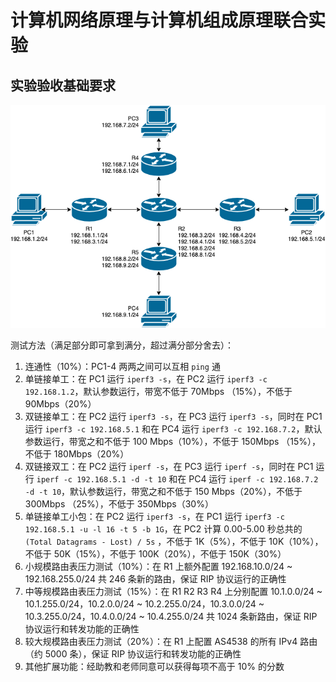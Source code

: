 # 计算机网络原理与计算机组成原理联合实验

## 实验验收基础要求

![](topology_joint.png)


测试方法（满足部分即可拿到满分，超过满分部分舍去）：

1. 连通性（10%）：PC1-4 两两之间可以互相 `ping` 通
2. 单链接单工：在 PC1 运行 `iperf3 -s`，在 PC2 运行 `iperf3 -c 192.168.1.2`，默认参数运行，带宽不低于 70Mbps （15%），不低于 90Mbps（20%）
3. 双链接单工：在 PC2 运行 `iperf3 -s`，在 PC3 运行 `iperf3 -s`，同时在 PC1 运行 `iperf3 -c 192.168.5.1` 和在 PC4 运行 `iperf3 -c 192.168.7.2`，默认参数运行，带宽之和不低于 100 Mbps（10%），不低于 150Mbps （15%），不低于 180Mbps（20%）
4. 双链接双工：在 PC2 运行 `iperf -s`，在 PC3 运行 `iperf -s`，同时在 PC1 运行 `iperf -c 192.168.5.1 -d -t 10` 和在 PC4 运行 `iperf -c 192.168.7.2 -d -t 10`，默认参数运行，带宽之和不低于 150 Mbps（20%），不低于 300Mbps （25%），不低于 350Mbps（30%）
5. 单链接单工小包：在 PC2 运行 `iperf3 -s`，在 PC1 运行 `iperf3 -c 192.168.5.1 -u -l 16 -t 5 -b 1G`，在 PC2 计算 0.00-5.00 秒总共的 `(Total Datagrams - Lost) / 5s` ，不低于 1K（5%），不低于 10K（10%），不低于 50K（15%），不低于 100K（20%），不低于 150K（30%）
6. 小规模路由表压力测试（10%）：在 R1 上额外配置 192.168.10.0/24 ~ 192.168.255.0/24 共 246 条新的路由，保证 RIP 协议运行的正确性
7. 中等规模路由表压力测试（15%）：在 R1 R2 R3 R4 上分别配置 10.1.0.0/24 ~ 10.1.255.0/24，10.2.0.0/24 ~ 10.2.255.0/24，10.3.0.0/24 ~ 10.3.255.0/24，10.4.0.0/24 ~ 10.4.255.0/24 共 1024 条新路由，保证 RIP 协议运行和转发功能的正确性
8. 较大规模路由表压力测试（20%）：在 R1 上配置 AS4538 的所有 IPv4 路由（约 5000 条），保证 RIP 协议运行和转发功能的正确性
9. 其他扩展功能：经助教和老师同意可以获得每项不高于 10% 的分数

